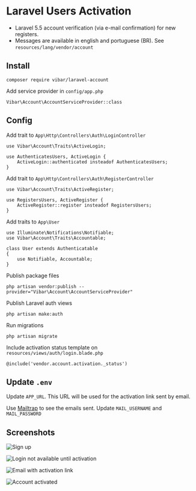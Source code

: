 # Laravel Users Activation

- Laravel 5.5 account verification (via e-mail confirmation) for new registers.
- Messages are available in english and portuguese (BR). See `resources/lang/vendor/account`

## Install

```
composer require vibar/laravel-account
```

Add service provider in `config/app.php`

```
Vibar\Account\AccountServiceProvider::class
```

## Config

Add trait to `App\Http\Controllers\Auth\LoginController`

```
use Vibar\Account\Traits\ActiveLogin;

use AuthenticatesUsers, ActiveLogin {
    ActiveLogin::authenticated insteadof AuthenticatesUsers;
}
```

Add trait to `App\Http\Controllers\Auth\RegisterController`

```
use Vibar\Account\Traits\ActiveRegister;

use RegistersUsers, ActiveRegister {
    ActiveRegister::register insteadof RegistersUsers;
}
```

Add traits to `App\User`

```
use Illuminate\Notifications\Notifiable;
use Vibar\Account\Traits\Accountable;

class User extends Authenticatable
{
    use Notifiable, Accountable;
}
```

Publish package files
```
php artisan vendor:publish --provider="Vibar\Account\AccountServiceProvider"
```
Publish Laravel auth views
```
php artisan make:auth
```

Run migrations

```
php artisan migrate
```

Include activation status template on `resources/views/auth/login.blade.php`
```
@include('vendor.account.activation._status')
```
## Update `.env`

Update `APP_URL`. This URL will be used for the activation link sent by email.

Use [Mailtrap](https://mailtrap.io/) to see the emails sent. Update `MAIL_USERNAME` and `MAIL_PASSWORD`

## Screenshots

![Sign up](https://i.imgur.com/E8VqEHx.png "Sign up")

![Login not available until activation](https://i.imgur.com/l3en5Ll.png "Login not available until activation")

![Email with activation link](https://i.imgur.com/mYjRRqT.png "Email with activation link")

![Account activated](https://i.imgur.com/rn9YjCG.png "Account activated")
